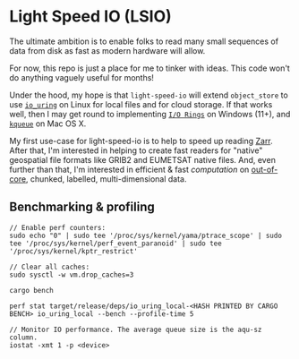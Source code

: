 # Light Speed IO (LSIO)
The ultimate ambition is to enable folks to read many small sequences of data from disk as fast as modern hardware will allow.

For now, this repo is just a place for me to tinker with ideas. This code won't do anything vaguely useful for months!

Under the hood, my hope is that `light-speed-io` will extend `object_store` to use [`io_uring`](https://kernel.dk/io_uring.pdf) on Linux for local files and for cloud storage. If that works well, then I may get round to implementing [`I/O Rings`](https://learn.microsoft.com/en-us/windows/win32/api/ioringapi/) on Windows (11+), and [`kqueue`](https://en.wikipedia.org/wiki/Kqueue) on Mac OS X.

My first use-case for light-speed-io is to help to speed up reading [Zarr](https://zarr.dev/). After that, I'm interested in helping to create fast readers for "native" geospatial file formats like GRIB2 and EUMETSAT native files. And, even further than that, I'm interested in efficient & fast _computation_ on [out-of-core](https://en.wikipedia.org/w/index.php?title=Out-of-core), chunked, labelled, multi-dimensional data.

## Benchmarking & profiling

```shell
// Enable perf counters:
sudo echo "0" | sudo tee '/proc/sys/kernel/yama/ptrace_scope' | sudo tee '/proc/sys/kernel/perf_event_paranoid' | sudo tee '/proc/sys/kernel/kptr_restrict'

// Clear all caches:
sudo sysctl -w vm.drop_caches=3

cargo bench

perf stat target/release/deps/io_uring_local-<HASH PRINTED BY CARGO BENCH> io_uring_local --bench --profile-time 5

// Monitor IO performance. The average queue size is the aqu-sz column.
iostat -xmt 1 -p <device>
```
